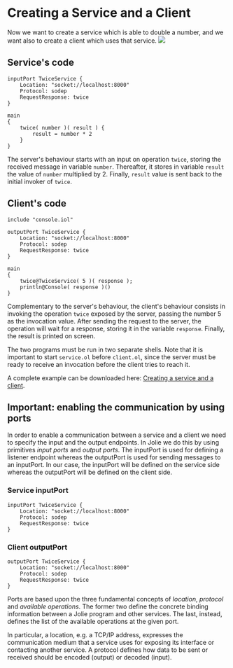 # Creating a Service and a Client

Now we want to create a service which is able to double a number, and we want also to create a client which uses that service.
![](../.gitbook/assets/create_service_and_client.png)

## Service's code

```text
inputPort TwiceService {
    Location: "socket://localhost:8000"
    Protocol: sodep
    RequestResponse: twice
}

main
{
    twice( number )( result ) {
        result = number * 2
    }
}
```

The server's behaviour starts with an input on operation `twice`, storing the received message in variable `number`. Thereafter, it stores in variable `result` the value of `number` multiplied by 2. Finally, `result` value is sent back to the initial invoker of `twice`.

## Client's code

```text
include "console.iol"

outputPort TwiceService {
    Location: "socket://localhost:8000"
    Protocol: sodep
    RequestResponse: twice
}

main
{
    twice@TwiceService( 5 )( response );
    println@Console( response )()
}
```

Complementary to the server's behaviour, the client's behaviour consists in invoking the operation `twice` exposed by the server, passing the number 5 as the invocation value. After sending the request to the server, the operation will wait for a response, storing it in the variable `response`. Finally, the result is printed on screen.

The two programs must be run in two separate shells. Note that it is important to start `service.ol` before `client.ol`, since the server must be ready to receive an invocation before the client tries to reach it.

A complete example can be downloaded here: [Creating a service and a client](https://github.com/jolie/examples/tree/master/01_getting_started).

## Important: enabling the communication by using ports

In order to enable a communication between a service and a client we need to specify the input and the output endpoints. In Jolie we do this by using primitives _input ports_ and _output ports_. The inputPort is used for defining a listener endpoint whereas the outputPort is used for sending messages to an inputPort. In our case, the inputPort will be defined on the service side whereas the outputPort will be defined on the client side.

### Service inputPort

```text
inputPort TwiceService {
    Location: "socket://localhost:8000"
    Protocol: sodep
    RequestResponse: twice
}
```

### Client outputPort

```text
outputPort TwiceService {
    Location: "socket://localhost:8000"
    Protocol: sodep
    RequestResponse: twice
}
```

Ports are based upon the three fundamental concepts of _location_, _protocol_ and _available operations_. The former two define the concrete binding information between a Jolie program and other services. The last, instead, defines the list of the available operations at the given port.

In particular, a location, e.g. a TCP/IP address, expresses the communication medium that a service uses for exposing its interface or contacting another service. A protocol defines how data to be sent or received should be encoded \(output\) or decoded \(input\).
